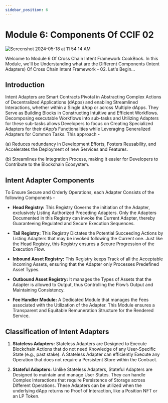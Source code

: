 ```yaml
---
sidebar_position: 6
---
```


# Module 6: Components Of CCIF 02

![Screenshot 2024-05-18 at 11 54 14 AM](https://github.com/ShivankK26/Router-Academy-Courses/assets/115289871/f4562ce5-e35a-4c4e-b672-520ed16c9d75)

Welcome to Module 6 Of Cross Chain Intent Framework CookBook. In this Module, we'll be Understanding what are the Different Components (Intent Adapters) Of Cross Chain Intent Framework - 02. Let's Begin...

## Introduction

Intent Adapters are Smart Contracts Pivotal in Abstracting Complex Actions of Decentralized Applications (dApps) and enabling Streamlined Interactions, whether within a Single dApp or across Multiple dApps. They Serve as Building Blocks in Constructing Intuitive and Efficient Workflows. Decomposing executable Workflows into sub-tasks and Utilizing Adapters for these sub-tasks allows Developers to focus on Creating Specialized Adapters for their dApp’s Functionalities while Leveraging Generalized Adapters for Common Tasks. This approach -

(a) Reduces redundancy in Development Efforts, Fosters Reusability, and Accelerates the Deployment
of new Services and Features.

(b) Streamlines the Integration Process, making it easier for Developers to Contribute to the Blockchain Ecosystem.

## Intent Adapter Components

To Ensure Secure and Orderly Operations, each Adapter Consists of the following Components -

- **Head Registry:** This Registry Governs the initiation of the Adapter, exclusively Listing Authorized Preceding Adapters. Only the Adapters Documented in this Registry can invoke the Current Adapter, thereby Guaranteeing Regulated and Secure Execution Sequences.

- **Tail Registry:** This Registry Dictates the Potential Succeeding Actions by Listing Adapters that may be invoked following the Current one. Just like the Head Registry, this Registry ensures a Secure Progression of the Execution Flow.

- **Inbound Asset Registry:** This Registry keeps Track of all the Acceptable incoming Assets, ensuring that the Adapter only Processes Predefined Asset Types.

- **Outbound Asset Registry:** It manages the Types of Assets that the Adapter is allowed to Output, thus Controlling the Flow’s Output and Maintaining Consistency.

- **Fee Handler Module:** A Dedicated Module that manages the Fees associated with the Utilization of the Adapter. This Module ensures a Transparent and Equitable Remuneration Structure for the Rendered Service.

## Classification of Intent Adapters

1. **Stateless Adapters:** Stateless Adapters are Designed to Execute Blockchain Actions that do not need
   Knowledge of any User-Specific State (e.g., past stake). A Stateless Adapter can efficiently Execute any Operation that does not require a Persistent Store within the Contract.

2. **Stateful Adapters:** Unlike Stateless Adapters, Stateful Adapters are Designed to maintain and manage User States. They can handle Complex Interactions that require Persistence of Storage across Different Operations. These Adapters can be utilized when the underlying dApp returns no Proof of Interaction, like a Position NFT or an LP Token.
